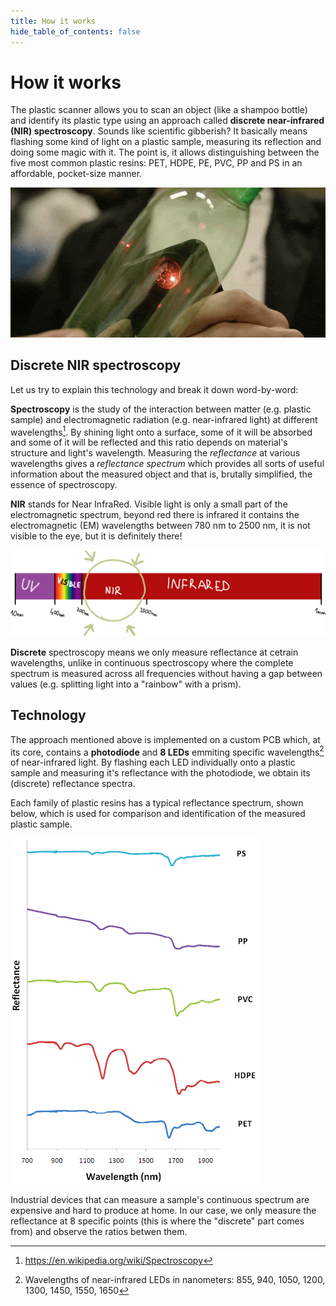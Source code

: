 ```yaml
---
title: How it works
hide_table_of_contents: false
---
```



# How it works

The plastic scanner allows you to scan an object (like a shampoo bottle) and identify its plastic type using an approach called **discrete near-infrared (NIR) spectroscopy**. Sounds like scientific gibberish? It basically means flashing some kind of light on a plastic sample, measuring its reflection and doing some magic with it. The point is, it allows distinguishing between the five most common plastic resins: PET, HDPE, PE, PVC, PP and PS in an affordable, pocket-size manner.
<!-- WARNING: there's an inconsistency between description and image of which resins can we identify. HDPE/LDPE? -->

<div style={{textAlign: 'center'}}>

  ![plastic scanner explaination](/img/plasticscannerexplain.gif)

</div>

## Discrete NIR spectroscopy

Let us try to explain this technology and break it down word-by-word:

**Spectroscopy** is the study of the interaction between matter (e.g. plastic sample) and electromagnetic radiation (e.g. near-infrared light) at different wavelengths[^1].
By shining light onto a surface, some of it will be absorbed and some of it will be reflected and this ratio depends on material's structure and light's wavelength. Measuring the *reflectance* at various wavelengths gives a *reflectance spectrum* which provides all sorts of useful information about the measured object and that is, brutally simplified, the essence of spectroscopy.

<!-- SIMPLIFY THIS or give a more NIR related example? -->
<!-- To give an example: if you shine white light(mixed electromagnetic spectrum) on a bottlecap, most of the white light gets absorbed, but some of the light gets reflected in your eye. Depending on which wavelength gets the reflected the rods and cones in your eye are sensitive to this, giving you the information that the bottlecap is red. -->

**NIR** stands for Near InfraRed. Visible light is only a small part of the electromagnetic spectrum, beyond red there is infrared it contains the electromagnetic (EM) wavelengths between 780 nm to 2500 nm, it is not visible to the eye, but it is definitely there!

<div style={{textAlign: 'center'}}>
    <img alt="Electromagnetic (EM) spectrum" src="/img/em_spectrum_nir.svg" width="800px"/>
</div>

**Discrete** spectroscopy means we only measure reflectance at cetrain wavelengths, unlike in continuous spectroscopy where the complete spectrum is measured across all frequencies without having a gap between values (e.g. splitting light into a "rainbow" with a prism). 

## Technology

The approach mentioned above is implemented on a custom PCB which, at its core, contains a **photodiode** and **8 LEDs** emmiting specific wavelengths[^2] of near-infrared light. By flashing each LED individually onto a plastic sample and measuring it's reflectance with the photodiode, we obtain its (discrete) reflectance spectra.

Each family of plastic resins has a typical reflectance spectrum, shown below, which is used for comparison and identification of the measured plastic sample.

<div style={{textAlign: 'center'}}>
    <img alt="Typical reflectance spectra of different plastic polymers" src="/img/typical_reflectance_spectras.png" width="400px"/>
</div>

Industrial devices that can measure a sample's continuous spectrum are expensive and hard to produce at home. In our case, we only measure the reflectance at 8 specific points (this is where the "discrete" part comes from) and observe the ratios betwen them.

[^1]: https://en.wikipedia.org/wiki/Spectroscopy 
[^2]: Wavelengths of near-infrared LEDs in nanometers: 855, 940, 1050, 1200, 1300, 1450, 1550, 1650